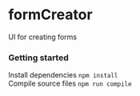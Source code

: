 # formCreator
UI for creating forms

### Getting started  
Install dependencies `npm install`  
Compile source files `npm run compile`